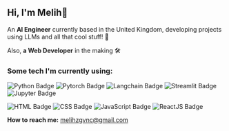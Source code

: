 ## Hi, I'm Melih👋

An **AI Engineer** currently based in the United Kingdom, developing projects using LLMs and all that cool stuff! 🤖

Also, **a Web Developer** in the making 🛠️

### Some tech I'm currently using:

![Python Badge](https://img.shields.io/badge/-Python-3B4252?style=flat&logo=python&logoColor=EBCB8B)
![Pytorch Badge](https://img.shields.io/badge/-PyTorch-3B4252?style=flat&logo=pytorch&logoColor=#EE4C2C)
![Langchain Badge](https://img.shields.io/badge/-LangChain-3B4252?style=flat&logo=langchain&logoColor=#1C3C3C)
![Streamlit Badge](https://img.shields.io/badge/-Streamlit-3B4252?style=flat&logo=streamlit&logoColor=#FF4B4B)
![Jupyter Badge](https://img.shields.io/badge/-Jupyter-3B4252?style=flat&logo=jupyter&logoColor=#F37626)

![HTML Badge](https://img.shields.io/badge/-HTML-3B4252?style=flat&logo=html5&logoColor=#E34F26)
![CSS Badge](https://img.shields.io/badge/-CSS-3B4252?style=flat&logo=css&logoColor=#663399)
![JavaScript Badge](https://img.shields.io/badge/-JavaScript-3B4252?style=flat&logo=javascript&logoColor=#F7DF1E)
![ReactJS Badge](https://img.shields.io/badge/-ReactJS-3B4252?style=flat&logo=react&logoColor=#61DAFB)

**How to reach me:** melihzgvnc@gmail.com 

<!--
**melihzgvnc/melihzgvnc** is a ✨ _special_ ✨ repository because its `README.md` (this file) appears on your GitHub profile.

Here are some ideas to get you started:

- 🔭 I’m currently working on ...
- 🌱 I’m currently learning ...
- 👯 I’m looking to collaborate on ...
- 🤔 I’m looking for help with ...
- 💬 Ask me about ...
- 📫 How to reach me: ...
- 😄 Pronouns: ...
- ⚡ Fun fact: ...
-->

